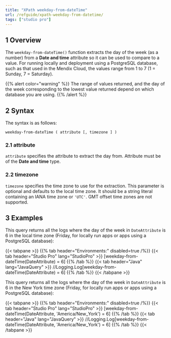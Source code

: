 ```yaml
---
title: "XPath weekday-from-dateTime"
url: /refguide/xpath-weekday-from-datetime/
tags: ["studio pro"]
---
```


## 1 Overview

The `weekday-from-dateTime()` function extracts the day of the week (as a number) from a **Date and time** attribute so it can be used to compare to a value. For running locally and deployment using a PostgreSQL database, such as that used in the Mendix Cloud, the values range from 1 to 7 (1 = Sunday, 7 = Saturday).

{{% alert color="warning" %}}
The range of values returned, and the day of the week corresponding to the lowest value returned depend on which database you are using.
{{% /alert %}}

## 2 Syntax

The syntax is as follows:

```
weekday-from-dateTime ( attribute [, timezone ] )
```

### 2.1 attribute

`attribute` specifies the attribute to extract the day from. Attribute must be of the **Date and time** type.

### 2.2 timezone

`timezone` specifies the time zone to use for the extraction. This parameter is optional and defaults to the local time zone. It should be a string literal containing an IANA time zone or `'UTC'`. GMT offset time zones are not supported.

## 3 Examples

This query returns all the logs where the day of the week in `DateAttribute` is 6 in the local time zone (Friday, for locally run apps or apps using a PostgreSQL database):

{{< tabpane >}}
  {{% tab header="Environments:" disabled=true /%}}
  {{< tab header="Studio Pro" lang="StudioPro" >}}
    [weekday-from-dateTime(DateAttribute) = 6]
    {{% /tab %}}
  {{< tab header="Java" lang="JavaQuery" >}}
     //Logging.Log[weekday-from-dateTime(DateAttribute) = 6]
    {{% /tab %}}
{{< /tabpane >}}

This query returns all the logs where the day of the week in `DateAttribute` is 6 in the New York time zone (Friday, for locally run apps or apps using a PostgreSQL database):

{{< tabpane >}}
  {{% tab header="Environments:" disabled=true /%}}
  {{< tab header="Studio Pro" lang="StudioPro" >}}
    [weekday-from-dateTime(DateAttribute, 'America/New_York') = 6]
    {{% /tab %}}
  {{< tab header="Java" lang="JavaQuery" >}}
     //Logging.Log[weekday-from-dateTime(DateAttribute, 'America/New_York') = 6]
    {{% /tab %}}
{{< /tabpane >}}


